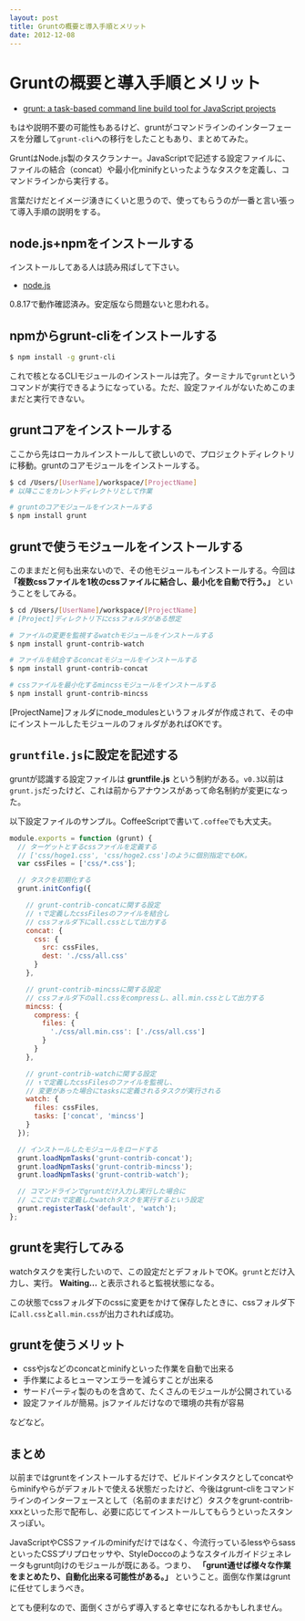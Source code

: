 ```yaml
---
layout: post
title: Gruntの概要と導入手順とメリット
date: 2012-12-08
---
```


# Gruntの概要と導入手順とメリット

- [grunt: a task-based command line build tool for JavaScript projects](http://gruntjs.com/)

もはや説明不要の可能性もあるけど、gruntがコマンドラインのインターフェースを分離して`grunt-cli`への移行をしたこともあり、まとめてみた。

GruntはNode.js製のタスクランナー。JavaScriptで記述する設定ファイルに、ファイルの結合（concat）や最小化minifyといったようなタスクを定義し、コマンドラインから実行する。

言葉だけだとイメージ湧きにくいと思うので、使ってもらうのが一番と言い張って導入手順の説明をする。

## node.js+npmをインストールする

インストールしてある人は読み飛ばして下さい。

- [node.js](http://nodejs.org)

0.8.17で動作確認済み。安定版なら問題ないと思われる。

## npmからgrunt-cliをインストールする

```bash
$ npm install -g grunt-cli
```

これで核となるCLIモジュールのインストールは完了。ターミナルで`grunt`というコマンドが実行できるようになっている。ただ、設定ファイルがないためこのままだと実行できない。

## gruntコアをインストールする

ここから先はローカルインストールして欲しいので、プロジェクトディレクトリに移動。gruntのコアモジュールをインストールする。

```bash
$ cd /Users/[UserName]/workspace/[ProjectName]
# 以降ここをカレントディレクトリとして作業

# gruntのコアモジュールをインストールする
$ npm install grunt
```

## gruntで使うモジュールをインストールする

このままだと何も出来ないので、その他モジュールもインストールする。今回は **「複数cssファイルを1枚のcssファイルに結合し、最小化を自動で行う。」** ということをしてみる。

```bash
$ cd /Users/[UserName]/workspace/[ProjectName]
# [Project]ディレクトリ下にcssフォルダがある想定

# ファイルの変更を監視するwatchモジュールをインストールする
$ npm install grunt-contrib-watch

# ファイルを結合するconcatモジュールをインストールする
$ npm install grunt-contrib-concat

# cssファイルを最小化するmincssモジュールをインストールする
$ npm install grunt-contrib-mincss
```

[ProjectName]フォルダにnode_modulesというフォルダが作成されて、その中にインストールしたモジュールのフォルダがあればOKです。

## `gruntfile.js`に設定を記述する

gruntが認識する設定ファイルは **gruntfile.js** という制約がある。`v0.3`以前は`grunt.js`だったけど、これは前からアナウンスがあって命名制約が変更になった。

以下設定ファイルのサンプル。CoffeeScriptで書いて`.coffee`でも大丈夫。

```js
module.exports = function (grunt) {
  // ターゲットとするcssファイルを定義する
  // ['css/hoge1.css', 'css/hoge2.css']のように個別指定でもOK。
  var cssFiles = ['css/*.css'];

  // タスクを初期化する
  grunt.initConfig({

    // grunt-contrib-concatに関する設定
    // ↑で定義したcssFilesのファイルを結合し
    // cssフォルダ下にall.cssとして出力する
    concat: {
      css: {
        src: cssFiles,
        dest: './css/all.css'
      }
    },

    // grunt-contrib-mincssに関する設定
    // cssフォルダ下のall.cssをcompressし、all.min.cssとして出力する
    mincss: {
      compress: {
        files: {
          './css/all.min.css': ['./css/all.css']
        }
      }
    },

    // grunt-contrib-watchに関する設定
    // ↑で定義したcssFilesのファイルを監視し、
    // 変更があった場合にtasksに定義されるタスクが実行される
    watch: {
      files: cssFiles,
      tasks: ['concat', 'mincss']
    }
  });

  // インストールしたモジュールをロードする
  grunt.loadNpmTasks('grunt-contrib-concat');
  grunt.loadNpmTasks('grunt-contrib-mincss');
  grunt.loadNpmTasks('grunt-contrib-watch');

  // コマンドラインでgruntだけ入力し実行した場合に
  // ここでは↑で定義したwatchタスクを実行するという設定
  grunt.registerTask('default', 'watch');
};
```

## gruntを実行してみる

watchタスクを実行したいので、この設定だとデフォルトでOK。`grunt`とだけ入力し、実行。 **Waiting...** と表示されると監視状態になる。

この状態でcssフォルダ下のcssに変更をかけて保存したときに、cssフォルダ下に`all.css`と`all.min.css`が出力されれば成功。

## gruntを使うメリット

- cssやjsなどのconcatとminifyといった作業を自動で出来る
- 手作業によるヒューマンエラーを減らすことが出来る
- サードパーティ製のものを含めて、たくさんのモジュールが公開されている
- 設定ファイルが簡易。jsファイルだけなので環境の共有が容易

などなど。

## まとめ

以前まではgruntをインストールするだけで、ビルドインタスクとしてconcatやらminifyやらがデフォルトで使える状態だったけど、今後はgrunt-cliをコマンドラインのインターフェースとして（名前のままだけど）タスクをgrunt-contrib-xxxといった形で配布し、必要に応じてインストールしてもらうといったスタンスっぽい。

JavaScriptやCSSファイルのminifyだけではなく、今流行っているlessやらsassといったCSSプリプロセッサや、StyleDoccoのようなスタイルガイドジェネレータもgrunt向けのモジュールが既にある。つまり、 **「grunt通せば様々な作業をまとめたり、自動化出来る可能性がある。」** ということ。面倒な作業はgruntに任せてしまうべき。

とても便利なので、面倒くさがらず導入すると幸せになれるかもしれません。
